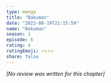 ```yaml
---
type: manga
title: "Bakuman"
date: "2023-08-19T21:15:59"
name: "Bakuman"
season: 1
episode: 6
rating: 4
ratingEmoji: ⭐️⭐️⭐️⭐️
share: false
---
```


*[No review was written for this chapter]*
